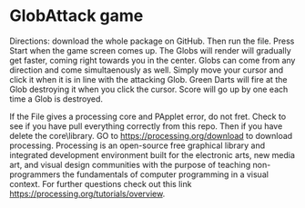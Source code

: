 # GlobAttack game
Directions: download the whole package on GitHub.
Then run the file. Press Start when the game screen comes up. The Globs will render will gradually get faster, coming right towards you in the center.
Globs can come from any direction and come simultaenously as well. Simply move your cursor and click it when it is in line with the attacking Glob. Green Darts will fire at the Glob destroying it when you click the cursor. Score will go up by one each time a Glob is destroyed.

If the File gives a processing core and PApplet error, do not fret. Check to see if you have pull everything correctly from this repo. Then if you have delete the core\library. GO to https://processing.org/download to download processing. Processing is an open-source free graphical library and integrated development environment built for the electronic arts, new media art, and visual design communities with the purpose of teaching non-programmers the fundamentals of computer programming in a visual context. For further questions check out this link https://processing.org/tutorials/overview. 
